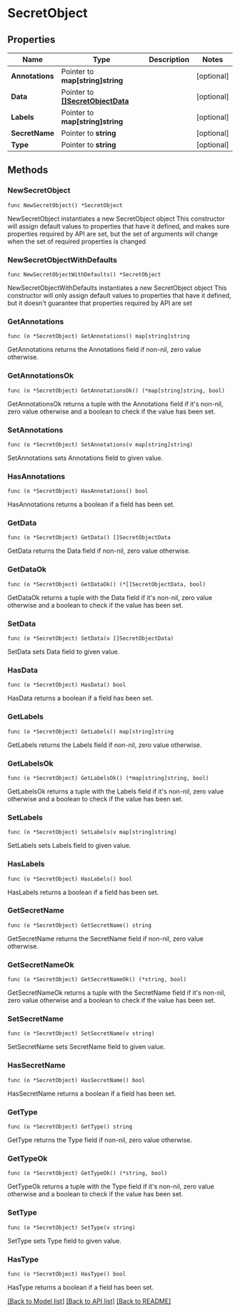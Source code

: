 # SecretObject

## Properties

Name | Type | Description | Notes
------------ | ------------- | ------------- | -------------
**Annotations** | Pointer to **map[string]string** |  | [optional] 
**Data** | Pointer to [**[]SecretObjectData**](SecretObjectData.md) |  | [optional] 
**Labels** | Pointer to **map[string]string** |  | [optional] 
**SecretName** | Pointer to **string** |  | [optional] 
**Type** | Pointer to **string** |  | [optional] 

## Methods

### NewSecretObject

`func NewSecretObject() *SecretObject`

NewSecretObject instantiates a new SecretObject object
This constructor will assign default values to properties that have it defined,
and makes sure properties required by API are set, but the set of arguments
will change when the set of required properties is changed

### NewSecretObjectWithDefaults

`func NewSecretObjectWithDefaults() *SecretObject`

NewSecretObjectWithDefaults instantiates a new SecretObject object
This constructor will only assign default values to properties that have it defined,
but it doesn't guarantee that properties required by API are set

### GetAnnotations

`func (o *SecretObject) GetAnnotations() map[string]string`

GetAnnotations returns the Annotations field if non-nil, zero value otherwise.

### GetAnnotationsOk

`func (o *SecretObject) GetAnnotationsOk() (*map[string]string, bool)`

GetAnnotationsOk returns a tuple with the Annotations field if it's non-nil, zero value otherwise
and a boolean to check if the value has been set.

### SetAnnotations

`func (o *SecretObject) SetAnnotations(v map[string]string)`

SetAnnotations sets Annotations field to given value.

### HasAnnotations

`func (o *SecretObject) HasAnnotations() bool`

HasAnnotations returns a boolean if a field has been set.

### GetData

`func (o *SecretObject) GetData() []SecretObjectData`

GetData returns the Data field if non-nil, zero value otherwise.

### GetDataOk

`func (o *SecretObject) GetDataOk() (*[]SecretObjectData, bool)`

GetDataOk returns a tuple with the Data field if it's non-nil, zero value otherwise
and a boolean to check if the value has been set.

### SetData

`func (o *SecretObject) SetData(v []SecretObjectData)`

SetData sets Data field to given value.

### HasData

`func (o *SecretObject) HasData() bool`

HasData returns a boolean if a field has been set.

### GetLabels

`func (o *SecretObject) GetLabels() map[string]string`

GetLabels returns the Labels field if non-nil, zero value otherwise.

### GetLabelsOk

`func (o *SecretObject) GetLabelsOk() (*map[string]string, bool)`

GetLabelsOk returns a tuple with the Labels field if it's non-nil, zero value otherwise
and a boolean to check if the value has been set.

### SetLabels

`func (o *SecretObject) SetLabels(v map[string]string)`

SetLabels sets Labels field to given value.

### HasLabels

`func (o *SecretObject) HasLabels() bool`

HasLabels returns a boolean if a field has been set.

### GetSecretName

`func (o *SecretObject) GetSecretName() string`

GetSecretName returns the SecretName field if non-nil, zero value otherwise.

### GetSecretNameOk

`func (o *SecretObject) GetSecretNameOk() (*string, bool)`

GetSecretNameOk returns a tuple with the SecretName field if it's non-nil, zero value otherwise
and a boolean to check if the value has been set.

### SetSecretName

`func (o *SecretObject) SetSecretName(v string)`

SetSecretName sets SecretName field to given value.

### HasSecretName

`func (o *SecretObject) HasSecretName() bool`

HasSecretName returns a boolean if a field has been set.

### GetType

`func (o *SecretObject) GetType() string`

GetType returns the Type field if non-nil, zero value otherwise.

### GetTypeOk

`func (o *SecretObject) GetTypeOk() (*string, bool)`

GetTypeOk returns a tuple with the Type field if it's non-nil, zero value otherwise
and a boolean to check if the value has been set.

### SetType

`func (o *SecretObject) SetType(v string)`

SetType sets Type field to given value.

### HasType

`func (o *SecretObject) HasType() bool`

HasType returns a boolean if a field has been set.


[[Back to Model list]](../README.md#documentation-for-models) [[Back to API list]](../README.md#documentation-for-api-endpoints) [[Back to README]](../README.md)


